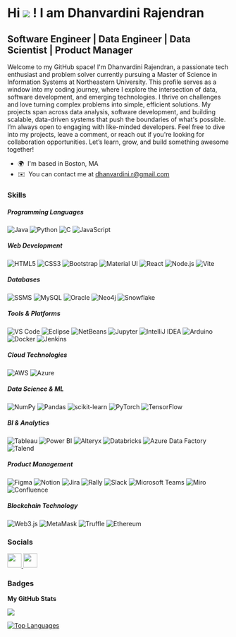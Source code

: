 Hi ![](https://user-images.githubusercontent.com/18350557/176309783-0785949b-9127-417c-8b55-ab5a4333674e.gif) ! I am Dhanvardini Rajendran
=============================================================================================================================================

Software Engineer | Data Engineer | Data Scientist | Product Manager
---------------------------------------------------------------

Welcome to my GitHub space! I'm Dhanvardini Rajendran, a passionate tech enthusiast and problem solver currently pursuing a Master of Science in Information Systems at Northeastern University. This profile serves as a window into my coding journey, where I explore the intersection of data, software development, and emerging technologies. I thrive on challenges and love turning complex problems into simple, efficient solutions. My projects span across data analysis, software development, and building scalable, data-driven systems that push the boundaries of what's possible. I’m always open to engaging with like-minded developers. Feel free to dive into my projects, leave a comment, or reach out if you're looking for collaboration opportunities. Let’s learn, grow, and build something awesome together!

* 🌍  I'm based in Boston, MA
* ✉️  You can contact me at [dhanvardini.r@gmail.com](mailto:dhanvardini.r@gmail.com)

### Skills

##### Programming Languages 
![Java](https://img.shields.io/badge/Java-007396?style=flat&logo=java&logoColor=white)  ![Python](https://img.shields.io/badge/Python-3776AB?style=flat&logo=python&logoColor=white)  ![C](https://img.shields.io/badge/C-A8B9CC?style=flat&logo=c&logoColor=white)  ![JavaScript](https://img.shields.io/badge/JavaScript-F7DF1E?style=flat&logo=javascript&logoColor=black)  

##### Web Development  
![HTML5](https://img.shields.io/badge/HTML5-E34F26?style=flat&logo=html5&logoColor=white)  ![CSS3](https://img.shields.io/badge/CSS3-1572B6?style=flat&logo=css3&logoColor=white)  ![Bootstrap](https://img.shields.io/badge/Bootstrap-7952B3?style=flat&logo=bootstrap&logoColor=white)  ![Material UI](https://img.shields.io/badge/Material_UI-0081CB?style=flat&logo=mui&logoColor=white)  ![React](https://img.shields.io/badge/React-61DAFB?style=flat&logo=react&logoColor=black)  ![Node.js](https://img.shields.io/badge/Node.js-339933?style=flat&logo=node.js&logoColor=white)  ![Vite](https://img.shields.io/badge/Vite-646CFF?style=flat&logo=vite&logoColor=white)  

##### Databases  
![SSMS](https://img.shields.io/badge/SSMS-CC2927?style=flat&logo=microsoftsqlserver&logoColor=white)  ![MySQL](https://img.shields.io/badge/MySQL-4479A1?style=flat&logo=mysql&logoColor=white)  ![Oracle](https://img.shields.io/badge/Oracle-F80000?style=flat&logo=oracle&logoColor=white)  ![Neo4j](https://img.shields.io/badge/Neo4j-008CC1?style=flat&logo=neo4j&logoColor=white)  ![Snowflake](https://img.shields.io/badge/Snowflake-29B5E8?style=flat&logo=snowflake&logoColor=white)  

##### Tools & Platforms  
![VS Code](https://img.shields.io/badge/VS_Code-007ACC?style=flat&logo=visualstudiocode&logoColor=white)  ![Eclipse](https://img.shields.io/badge/Eclipse-2C2255?style=flat&logo=eclipseide&logoColor=white)  ![NetBeans](https://img.shields.io/badge/NetBeans-1B6AC6?style=flat&logo=apache-netbeans-ide&logoColor=white)  ![Jupyter](https://img.shields.io/badge/Jupyter-F37626?style=flat&logo=jupyter&logoColor=white)  ![IntelliJ IDEA](https://img.shields.io/badge/IntelliJ%20IDEA-000000?style=flat&logo=intellijidea&logoColor=white)  ![Arduino](https://img.shields.io/badge/Arduino-00979D?style=flat&logo=arduino&logoColor=white)  ![Docker](https://img.shields.io/badge/Docker-2496ED?style=flat&logo=docker&logoColor=white)  ![Jenkins](https://img.shields.io/badge/Jenkins-D24939?style=flat&logo=jenkins&logoColor=white)

##### Cloud Technologies
![AWS](https://img.shields.io/badge/AWS-232F3E?style=flat&logo=amazonaws&logoColor=white)  ![Azure](https://img.shields.io/badge/Azure-0078D4?style=flat&logo=microsoftazure&logoColor=white)  

##### Data Science & ML  
![NumPy](https://img.shields.io/badge/NumPy-013243?style=flat&logo=numpy&logoColor=white)  ![Pandas](https://img.shields.io/badge/Pandas-150458?style=flat&logo=pandas&logoColor=white)  ![scikit-learn](https://img.shields.io/badge/scikit--learn-F7931E?style=flat&logo=scikitlearn&logoColor=white)  ![PyTorch](https://img.shields.io/badge/PyTorch-EE4C2C?style=flat&logo=pytorch&logoColor=white)  ![TensorFlow](https://img.shields.io/badge/TensorFlow-FF6F00?style=flat&logo=tensorflow&logoColor=white)  

##### BI & Analytics  
![Tableau](https://img.shields.io/badge/Tableau-E97627?style=flat&logo=tableau&logoColor=white)  ![Power BI](https://img.shields.io/badge/Power_BI-F2C811?style=flat&logo=powerbi&logoColor=black)  ![Alteryx](https://img.shields.io/badge/Alteryx-0079C1?style=flat&logo=alteryx&logoColor=white)  ![Databricks](https://img.shields.io/badge/Databricks-FF3621?style=flat&logo=databricks&logoColor=white)  ![Azure Data Factory](https://img.shields.io/badge/Azure_Data_Factory-0078D4?style=flat&logo=microsoftazure&logoColor=white)  ![Talend](https://img.shields.io/badge/Talend-0097C2?style=flat&logo=talend&logoColor=white)  

##### Product Management  
![Figma](https://img.shields.io/badge/Figma-F24E1E?style=flat&logo=figma&logoColor=white)  ![Notion](https://img.shields.io/badge/Notion-000000?style=flat&logo=notion&logoColor=white)  ![Jira](https://img.shields.io/badge/Jira-0052CC?style=flat&logo=jira&logoColor=white)  ![Rally](https://img.shields.io/badge/Rally-CC0000?style=flat&logo=rally&logoColor=white)  ![Slack](https://img.shields.io/badge/Slack-4A154B?style=flat&logo=slack&logoColor=white)  ![Microsoft Teams](https://img.shields.io/badge/Microsoft%20Teams-6264A7?style=flat&logo=microsoftteams&logoColor=white)  ![Miro](https://img.shields.io/badge/Miro-FFD02F?style=flat&logo=miro&logoColor=black)  ![Confluence](https://img.shields.io/badge/Confluence-172B4D?style=flat&logo=confluence&logoColor=white)  

##### Blockchain Technology
![Web3.js](https://img.shields.io/badge/Web3.js-F16822?style=flat&logo=web3dotjs&logoColor=white)  ![MetaMask](https://img.shields.io/badge/MetaMask-E2761B?style=flat&logo=metamask&logoColor=white)  ![Truffle](https://img.shields.io/badge/Truffle-5E4692?style=flat&logo=truffle&logoColor=white)  ![Ethereum](https://img.shields.io/badge/Ethereum-3C3C3D?style=flat&logo=ethereum&logoColor=white) 

### Socials

<p align="left"> <a href="https://www.github.com/DhanvardiniRajendran25" target="_blank" rel="noreferrer"> <picture> <source media="(prefers-color-scheme: dark)" srcset="https://raw.githubusercontent.com/danielcranney/readme-generator/main/public/icons/socials/github-dark.svg" /> <source media="(prefers-color-scheme: light)" srcset="https://raw.githubusercontent.com/danielcranney/readme-generator/main/public/icons/socials/github.svg" /> <img src="https://raw.githubusercontent.com/danielcranney/readme-generator/main/public/icons/socials/github.svg" width="32" height="32" /> </picture> </a> <a href="https://www.linkedin.com/in/dhanvardini" target="_blank" rel="noreferrer"> <picture> <source media="(prefers-color-scheme: dark)" srcset="https://raw.githubusercontent.com/danielcranney/readme-generator/main/public/icons/socials/linkedin-dark.svg" /> <source media="(prefers-color-scheme: light)" srcset="https://raw.githubusercontent.com/danielcranney/readme-generator/main/public/icons/socials/linkedin.svg" /> <img src="https://raw.githubusercontent.com/danielcranney/readme-generator/main/public/icons/socials/linkedin.svg" width="32" height="32" /> </picture> </a></p>

### Badges

<b>My GitHub Stats</b>

<a href="http://www.github.com/DhanvardiniRajendran25"><img src="https://github-readme-streak-stats.herokuapp.com/?user=DhanvardiniRajendran25&stroke=0f172a&background=ffffff&ring=14b8a6&fire=14b8a6&currStreakNum=0f172a&currStreakLabel=14b8a6&sideNums=0f172a&sideLabels=0f172a&dates=0f172a&hide_border=true" /></a>

<a href="https://github.com/DhanvardiniRajendran25" align="left"><img src="https://github-readme-stats.vercel.app/api/top-langs/?username=DhanvardiniRajendran25&langs_count=10&title_color=14b8a6&text_color=0f172a&icon_color=0891b2&bg_color=ffffff&hide_border=true&locale=en&custom_title=Top%20%Languages" alt="Top Languages" /></a>
